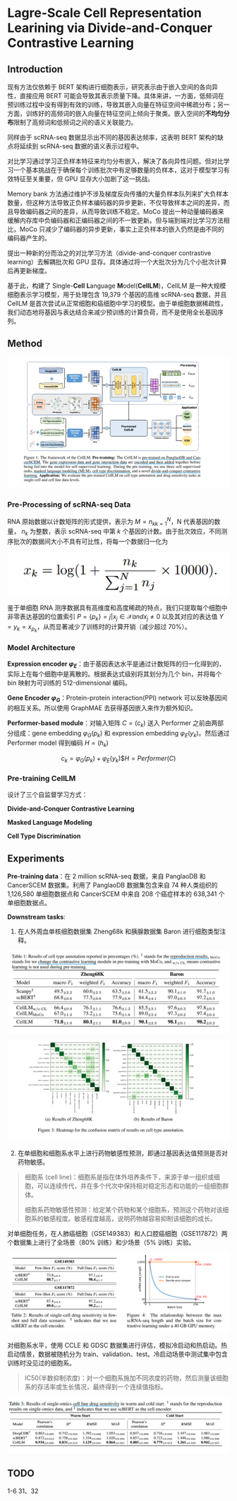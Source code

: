 # Lagre-Scale Cell Representation Learining via Divide-and-Conquer Contrastive Learning

## Introduction

现有方法仅依赖于 BERT 架构进行细胞表示，研究表示由于嵌入空间的各向异性，直接应用 BERT 可能会导致其表示质量下降。具体来讲，一方面，低频词在预训练过程中没有得到有效的训练，导致其嵌入向量在特征空间中稀疏分布；另一方面，训练好的高频词的嵌入向量在特征空间上倾向于聚类。嵌入空间的**不均匀分布**限制了高频词和低频词之间的语义关联能力。

同样由于 scRNA-seq 数据显示出不同的基因表达频率，这表明 BERT 架构的缺点将延续到 scRNA-seq 数据的语义表示过程中。

对比学习通过学习正负样本特征来均匀分布嵌入，解决了各向异性问题。但对比学习一个基本挑战在于确保每个训练批次中有足够数量的负样本，这对于模型学习有效特征至关重要，但 GPU 显存大小加剧了这一挑战。

Memory bank 方法通过维护不涉及梯度反向传播的大量负样本队列来扩大负样本数量，但这种方法导致正负样本编码器的异步更新，不仅导致样本之间的差异，而且导致编码器之间的差异，从而导致训练不稳定。MoCo 提出一种动量编码器来缓解内存库中负编码器和正编码器之间的不一致更新。但与端到端对比学习方法相比，MoCo 只减少了编码器的异步更新，事实上正负样本的嵌入仍然是由不同的编码器产生的。

提出一种新的分而治之的对比学习方法（divide-and-conquer contrastive learning）去解耦批次和 GPU 显存。具体通过将一个大批次分为几个小批次计算后再更新梯度。

基于此，构建了 Single-**Cell** **L**anguage **M**odel(**CellLM**)，CellLM 是一种大规模细胞表示学习模型，用于处理包含 19,379 个基因的高维 scRNA-seq 数据，并且 CellLM 是首次尝试从正常细胞和癌细胞中学习的模型。由于单细胞数据稀疏性，我们动态地将基因与表达结合来减少预训练的计算负荷，而不是使用全长基因序列。


## Method

![celllm_framework](./pictures/celllm_framework.png)

### Pre-Processing of scRNA-seq Data

RNA 原始数据以计数矩阵的形式提供，表示为 $M = {n_k}_{k=1}^{N}$，N 代表基因的数量， $n_k$ 为整数，表示 scRNA-seq 中第 $k$ 个基因的计数。由于批次效应，不同测序批次的数据间大小不具有可比性，将每一个数据归一化为

![cellLM_norm](./pictures/cellLM_norm.png)

鉴于单细胞 RNA 测序数据具有高维度和高度稀疏的特点，我们只提取每个细胞中非零表达基因的位置索引 $P=\{p_k\}={j|x_j \in \mathcal{X} and x_j \neq 0}$ 以及其对应的表达值 $Y={y_k}={x_{p_k}}$，从而显著减少了训练时的计算开销（减少超过 70%）。

### Model Architecture

**Expression encoder $\varphi_E$**：由于基因表达水平是通过计数矩阵的归一化得到的，实际上在每个细胞中是离散的。根据表达式级别将其划分为几个 bin，并将每个 bin 映射为可训练的 512-dimensional 编码。

**Gene Encoder $\varphi_G$**：Protein-protein interaction(PPI) network 可以反映基因间的相互关系。所以使用 GraphMAE 去获得基因嵌入来作为额外知识。

**Performer-based module**：对输入矩阵 $C = (c_k)$ 送入 Performer 之前由两部分组成：gene embedding $\varphi_{G}(p_k)$ 和 expression embedding $\varphi_{E}(y_k)$。然后通过 Performer model 得到编码 $H = (h_k)$

``` math

c_k = \varphi_{G}(p_k) + \varphi_{E}(y_k)   

\$

H = Performer(C)

```

### Pre-training CellLM

设计了三个自监督学习方式：

**Divide-and-Conquer Contrastive Learning**

**Masked Language Modeling**

**Cell Type Discrimination**


## Experiments 

**Pre-training data**：在 2 million scRNA-seq 数据，来自 PanglaoDB 和 CancerSCEM 数据集。利用了 PanglaoDB 数据集包含来自 74 种人类组织的 1,126,580 单细胞数据点和 CancerSCEM 中来自 208 个癌症样本的 638,341 个单细胞数据点。

**Downstream tasks**: 
1. 在人外周血单核细胞数据集 Zheng68k 和胰腺数据集 Baron 进行细胞类型注释。

![Zhang68K_celllm](./pictures/Zhang68K_celllm.png)

![celllm_heatmap](./pictures/celllm_heatmap.png)

2. 在单细胞和细胞系水平上进行药物敏感性预测，即通过基因表达值预测是否对药物敏感。

> 细胞系 (cell line)：细胞系是指在体外培养条件下，来源于单一组织或细胞，可以连续传代，并在多个代次中保持相对稳定形态和功能的一组细胞群体。
>
> 细胞系药物敏感性预测：给定某个药物和某个细胞系，预测这个药物对该细胞系的敏感程度。敏感程度越高，说明药物越容易抑制该细胞的成长。

对单细胞任务，在人肺癌细胞（GSE149383）和人口腔癌细胞（GSE117872）两个数据集上进行了全场景（80% 训练）和少场景（5% 训练）实验。

![cold_start](./pictures/cold_start.png)

对细胞系水平，使用 CCLE 和 GDSC 数据集进行评估，模拟冷启动和热启动。热启动情景，数据被随机分为 train、validation、test。冷启动场景中测试集中包含训练时没见过的细胞系。

> IC50(半数抑制浓度)：对一个细胞系施加不同浓度的药物，然后测量该细胞系的存活率或生长情况，最终得到一个连续值指标。

![cell_line_cellLm](./pictures/cell_line_cellLM.png)

 

## TODO 

1-6  31、32

